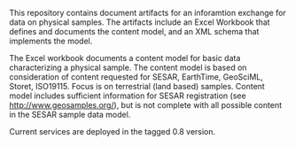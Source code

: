 This repository contains document artifacts for an inforamtion exchange for data on physical samples. The artifacts include an Excel Workbook that defines and documents the content model, and an XML schema that implements the model.

The Excel workbook documents a content model for basic data characterizing a physical sample. The content model is based on consideration of content requested for SESAR, EarthTime, GeoSciML, Storet, ISO19115.  Focus is on terrestrial (land based) samples. Content model includes sufficient information for SESAR registration (see http://www.geosamples.org/), but is not complete with all possible content in the SESAR sample data model.
 
Current services are deployed in the tagged 0.8 version.